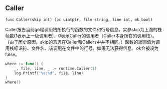 ## Caller

`func Caller(skip int) (pc uintptr, file string, line int, ok bool)`

Caller报告当前go程调用栈所执行的函数的文件和行号信息。实参skip为上溯的栈帧数(1表示上一级调用者)，0表示Caller的调用者（Caller本身所在的调用栈）。（由于历史原因，skip的意思在Caller和Callers中并不相同。）函数的返回值为调用栈标识符、文件名、该调用在文件中的行号。如果无法获得信息，ok会被设为false。

```go
where := func() {
	_, file, line, _ := runtime.Caller(1)
	log.Printf("%s:%d", file, line)
}
where()
```